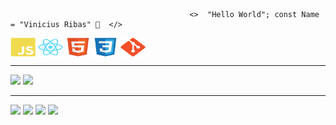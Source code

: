 
```
                                        <>  "Hello World"; const Name = "Vinicius Ribas" 👋  </>
```
<div style="display: inline_block">
  <img align="center" alt="Js" height="30" width="40" src="https://raw.githubusercontent.com/devicons/devicon/master/icons/javascript/javascript-plain.svg">
  <img align="center" alt="React" height="30" width="40" src="https://raw.githubusercontent.com/devicons/devicon/master/icons/react/react-original.svg">
  <img align="center" alt="HTML" height="30" width="40" src="https://raw.githubusercontent.com/devicons/devicon/master/icons/html5/html5-original.svg">
  <img align="center" alt="CSS" height="30" width="40" src="https://raw.githubusercontent.com/devicons/devicon/master/icons/css3/css3-original.svg">
  <img align="center" alt="Git"  height="30" width="40" src="https://github.com/devicons/devicon/blob/master/icons/git/git-original.svg" >
</div>
<hr>
<div align="left">
<img height="150em" src="https://github-readme-stats.vercel.app/api?username=Ribas93&show_icons=true&&theme=darcula&hide=prs,issues&include_all_commits=true&count_private=true">
<img height="150em" src="https://github-readme-stats.vercel.app/api/top-langs/?username=Ribas93&layout=compact&theme=darcula">
</div>
<hr>
<div> 
  <a href="https://instagram.com/rafaballerini" target="_blank"><img src="https://img.shields.io/badge/-Instagram-%23E4405F?style=for-the-badge&logo=instagram&logoColor=white" target="_blank"></a>
 <a href="https://discord.gg/wagxzStdcR" target="_blank"><img src="https://img.shields.io/badge/Discord-7289DA?style=for-the-badge&logo=discord&logoColor=white" target="_blank"></a> 
  <a href = "mailto:ribasoficial01@gmail.com"><img src="https://img.shields.io/badge/-Gmail-%23333?style=for-the-badge&logo=gmail&logoColor=white" target="_blank"></a>
  <a href="https://www.linkedin.com/in/vinicius-ribas-779001200/" target="_blank"><img src="https://img.shields.io/badge/-LinkedIn-%230077B5?style=for-the-badge&logo=linkedin&logoColor=white" target="_blank"></a> 
</div>



<!--

[![Anurag's GitHub stats](https://github-readme-stats.vercel.app/api?username=Ribas93&show_icons=true&&theme=darcula&hide=prs,issues&include_all_commits=true&count_private=true)](https://github.com/Ribas93/github-readme-stats)

[![Top Langs](https://github-readme-stats.vercel.app/api/top-langs/?username=Ribas93&layout=compact&theme=darcula)](https://github.com/Ribas93/github-readme-stats)
<div align="center" >
  <a href="https://github.com/rafaballerini">
  <img margin="20px" height="150em" src="https://github-readme-stats.vercel.app/api?username=Ribas93&show_icons=true&&theme=radical&include_all_commits=true&count_private=true"/>
  <img height="130em" src="https://github-readme-stats.vercel.app/api/top-langs/?username=Ribas93&layout=compact&theme=radical"/>
</div>
**Ribas93/Ribas93** is a ✨ _special_ ✨ repository because its `README.md` (this file) appears on your GitHub profile.

Here are some ideas to get you started:

- 🔭 I’m currently working on ...
- 🌱 I’m currently learning ...
- 👯 I’m looking to collaborate on ...
- 🤔 I’m looking for help with ...
- 💬 Ask me about ...
- 📫 How to reach me: ...
- 😄 Pronouns: ...
- ⚡ Fun fact: ...
-->
